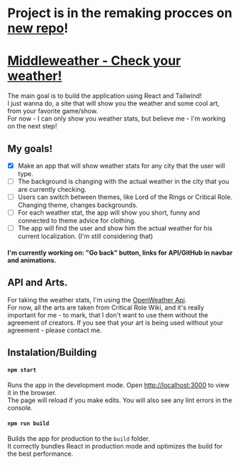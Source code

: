 # Project is in the remaking procces on [new repo](https://github.com/GimpFather/middle-weather)!

# <a href="http://middleweather.pl">Middleweather - Check your weather!</a>

The main goal is to build the application using React and Tailwind!\
I just wanna do, a site that will show you the weather and some cool art, from your favorite game/show.\
For now - I can only show you weather stats, but believe me - I'm working on the next step!

## My goals!
- [x] Make an app that will show weather stats for any city that the user will type.
- [ ] The background is changing with the actual weather in the city that you are currently checking.
- [ ] Users can switch between themes, like Lord of the Rings or Critical Role. Changing theme, changes backgrounds.
- [ ] For each weather stat, the app will show you short, funny and connected to theme advice for clothing.
- [ ] The app will find the user and show him the actual weather for his current localization. (I'm still considering that) 

#### I'm currently working on: "Go back" button, links for API/GitHub in navbar and animations.  

## API and Arts.

For taking the weather stats, I'm using the [OpenWeather Api](https://openweathermap.org/api).\
For now, all the arts are taken from Critical Role Wiki, and it's really important for me - to mark, that I don't want to use them without the agreement of creators. If you see that your art is being used without your agreement - please contact me.

## Instalation/Building

#### `npm start`

Runs the app in the development mode. Open [http://localhost:3000](http://localhost:3000) to view it in the browser.\
The page will reload if you make edits. You will also see any lint errors in the console.

#### `npm run build`

Builds the app for production to the `build` folder.\
It correctly bundles React in production mode and optimizes the build for the best performance.

